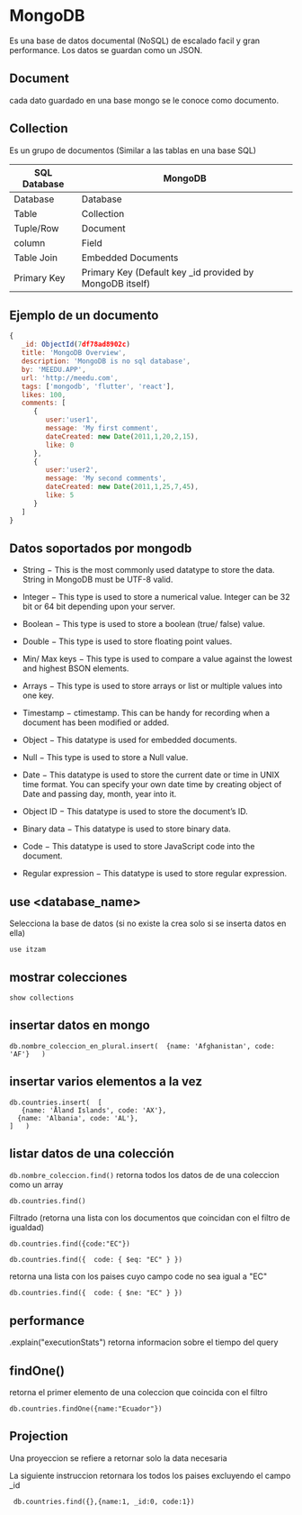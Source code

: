 # MongoDB
Es una base de datos documental (NoSQL) de escalado facil y gran performance.
Los datos se guardan como un JSON.


## Document
cada dato guardado en una base mongo se le conoce como documento.


## Collection
Es un grupo de documentos (Similar a las tablas en una base SQL)


 SQL Database  | MongoDB
------------- | -------------
Database  | Database
Table  | Collection
Tuple/Row   | Document
column  | Field
Table Join | Embedded Documents
Primary Key | Primary Key (Default key _id provided by MongoDB itself)

## Ejemplo de un documento
```jsx
{
   _id: ObjectId(7df78ad8902c)
   title: 'MongoDB Overview', 
   description: 'MongoDB is no sql database',
   by: 'MEEDU.APP',
   url: 'http://meedu.com',
   tags: ['mongodb', 'flutter', 'react'],
   likes: 100, 
   comments: [	
      {
         user:'user1',
         message: 'My first comment',
         dateCreated: new Date(2011,1,20,2,15),
         like: 0 
      },
      {
         user:'user2',
         message: 'My second comments',
         dateCreated: new Date(2011,1,25,7,45),
         like: 5
      }
   ]
}
```


## Datos soportados por mongodb
* String − This is the most commonly used datatype to store the data. String in MongoDB must be UTF-8 valid.

* Integer − This type is used to store a numerical value. Integer can be 32 bit or 64 bit depending upon your server.

* Boolean − This type is used to store a boolean (true/ false) value.

* Double − This type is used to store floating point values.

* Min/ Max keys − This type is used to compare a value against the lowest and highest BSON elements.

* Arrays − This type is used to store arrays or list or multiple values into one key.

* Timestamp − ctimestamp. This can be handy for recording when a document has been modified or added.

* Object − This datatype is used for embedded documents.

* Null − This type is used to store a Null value.

* Date − This datatype is used to store the current date or time in UNIX time format. You can specify your own date time by creating object of Date and passing day, month, year into it.

* Object ID − This datatype is used to store the document’s ID.

* Binary data − This datatype is used to store binary data.

* Code − This datatype is used to store JavaScript code into the document.

* Regular expression − This datatype is used to store regular expression.



## use <database_name>
Selecciona la base de datos (si no existe la crea solo si se inserta datos en ella)

```
use itzam
```


## mostrar colecciones

```
show collections
```


## insertar datos en mongo

```
db.nombre_coleccion_en_plural.insert(  {name: 'Afghanistan', code: 'AF'}   )
```

## insertar varios elementos a la vez

```
db.countries.insert(  [
   {name: 'Åland Islands', code: 'AX'}, 
  {name: 'Albania', code: 'AL'}, 
]   )
```


## listar datos de una colección
`db.nombre_coleccion.find()` retorna todos los datos de de una coleccion como un array

```
db.countries.find()
```

Filtrado (retorna una lista con los documentos que coincidan con el filtro de igualdad)
```
db.countries.find({code:"EC"})
```

```
db.countries.find({  code: { $eq: "EC" } })
```


retorna una lista con los paises cuyo campo code no sea igual a "EC"

```
db.countries.find({  code: { $ne: "EC" } })
```



## performance 
.explain("executionStats")  retorna informacion sobre el tiempo del query



## findOne()
retorna el primer elemento de una coleccion que coincida con el filtro

```
db.countries.findOne({name:"Ecuador"})
```


## Projection
Una proyeccion se refiere a retornar solo la data necesaria

La siguiente instruccion retornara los todos los paises excluyendo el campo _id
```
 db.countries.find({},{name:1, _id:0, code:1})
 ```